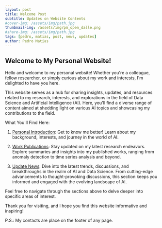 ```yaml
---
layout: post
title: Welcome Post
subtitle: Updates on Website Contents
#cover-img: /assets/img/path.jpg
thumbnail-img: /assets/img/pm_open_dalle.png
#share-img: /assets/img/path.jpg
tags: [pedro, matias, post, news, updates]
author: Pedro Matias
---
```


## Welcome to My Personal Website!
Hello and welcome to my personal website! Whether you're a colleague, fellow researcher, or simply curious about my work and interests, I'm delighted to have you here.

This website serves as a hub for sharing insights, updates, and resources related to my research, interests, and explorations in the field of Data Science and Artificial Intelligence (AI). Here, you'll find a diverse range of content aimed at shedding light on various AI topics and showcasing my contributions to the field.

What You'll Find Here:
1. [Personal Introduction](https://matiaspedro97.github.io/aboutme/): Get to know me better! Learn about my background, interests, and journey in the world of AI.

2. [Work Publications](https://matiaspedro97.github.io/publication/): Stay updated on my latest research endeavors. Explore summaries and insights into my published works, ranging from anomaly detection to time series analysis and beyond.

3. [Update News](https://matiaspedro97.github.io/): Dive into the latest trends, discussions, and breakthroughs in the realm of AI and Data Science. From cutting-edge advancements to thought-provoking discussions, this section keeps you informed and engaged with the evolving landscape of AI.

Feel free to navigate through the sections above to delve deeper into specific areas of interest. 

Thank you for visiting, and I hope you find this website informative and inspiring!

P.S.: My contacts are place on the footer of any page.
